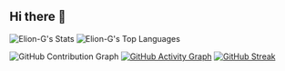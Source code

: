 ## Hi there 👋

![Elion-G's Stats](https://github-readme-stats.vercel.app/api?username=Elion-G&theme=vue-dark&show_icons=true&hide_border=false&count_private=true)
![Elion-G's Top Languages](https://github-readme-stats.vercel.app/api/top-langs/?username=Elion-G&theme=vue-dark&show_icons=true&hide_border=false&layout=compact)

![GitHub Contribution Graph](https://github-readme-activity-graph.vercel.app/graph?username=Elion-G&theme=react)
[![GitHub Activity Graph](https://github-readme-activity-graph.vercel.app/graph?username=Elion-G&theme=github-compact)](https://github.com/ashutosh00710/github-readme-activity-graph)
[![GitHub Streak](https://streak-stats.demolab.com?user=Elion-G&theme=dark&hide_border=true)](https://git.io/streak-stats)

